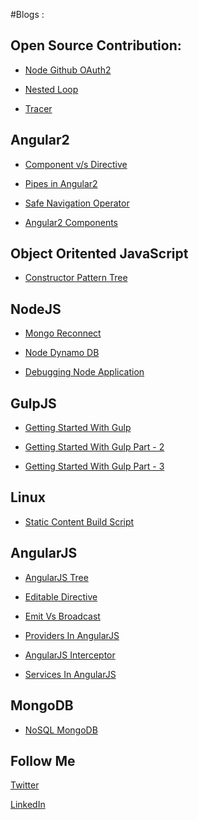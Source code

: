 #Blogs :

Open Source Contribution:
-------------------------

* [Node Github OAuth2](https://www.npmjs.com/package/node-github-oauth2)

* [Nested Loop](https://www.npmjs.com/package/nested-loop)

* [Tracer](https://github.com/baryon/tracer/graphs/contributors)


Angular2
---

* [Component v/s Directive](https://amitthakkar.github.io/Component-vs-Directive/)

* [Pipes in Angular2](https://amitthakkar.github.io/Pipes-In-Angular2)

* [Safe Navigation Operator](https://amitthakkar.github.io/Safe-Navigation-Operator)

* [Angular2 Components](https://amitthakkar.github.io/Angular2-Components)

Object Oritented JavaScript
---

* [Constructor Pattern Tree](https://amitthakkar.github.io/Constructor-Pattern)

NodeJS
---

* [Mongo Reconnect](https://amitthakkar.github.io/mongo-reconnect)

* [Node Dynamo DB](https://amitthakkar.github.io/NodeDynamoDBApp)

* [Debugging Node Application](https://amitthakkar.github.io/Debugging-NodeJS-Application)

GulpJS
---

* [Getting Started With Gulp](https://amitthakkar.github.io/Getting-Started-With-Gulp)

* [Getting Started With Gulp Part - 2](https://amitthakkar.github.io/Getting-Started-With-Gulp-Part-2)

* [Getting Started With Gulp Part - 3](https://amitthakkar.github.io/Getting-Started-With-Gulp-Part-3)


Linux
---

* [Static Content Build Script](https://amitthakkar.github.io/static-content-build-script)

AngularJS
---

* [AngularJS Tree](https://amitthakkar.github.io/AngularJS-Tree)

* [Editable Directive](https://amitthakkar.github.io/EditableDirective)

* [Emit Vs Broadcast](https://amitthakkar.github.io/emit-vs-broadcast)

* [Providers In AngularJS](https://amitthakkar.github.io/Providers-In-AngularJS)

* [AngularJS Interceptor](https://amitthakkar.github.io/AngularJS-Interceptor)

* [Services In AngularJS](https://amitthakkar.github.io/Service-In-AngularJS)

MongoDB
---

* [NoSQL MongoDB](https://amitthakkar.github.io/NoSQL-MongoDB)


Follow Me
---

[Twitter](https://twitter.com/amit_thakkar01)

[LinkedIn](https://in.linkedin.com/in/amitthakkar01)